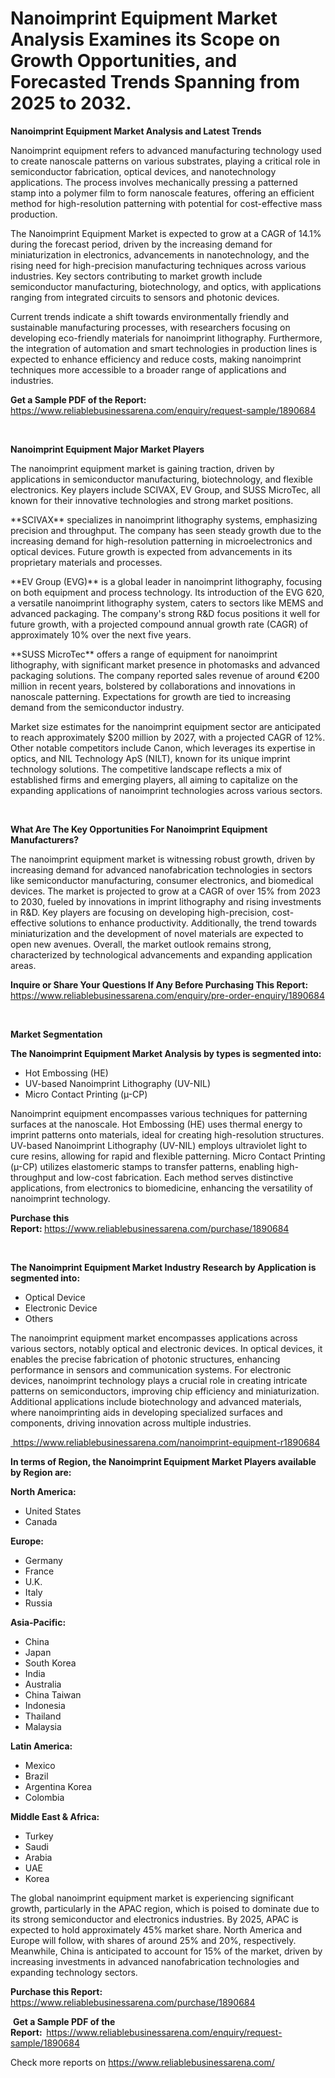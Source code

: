 <p><h1>Nanoimprint Equipment Market Analysis Examines its Scope on Growth Opportunities, and Forecasted Trends Spanning from 2025 to 2032.</h1></p><p><strong>Nanoimprint Equipment Market Analysis and Latest Trends</strong></p>
<p><p>Nanoimprint equipment refers to advanced manufacturing technology used to create nanoscale patterns on various substrates, playing a critical role in semiconductor fabrication, optical devices, and nanotechnology applications. The process involves mechanically pressing a patterned stamp into a polymer film to form nanoscale features, offering an efficient method for high-resolution patterning with potential for cost-effective mass production.</p><p>The Nanoimprint Equipment Market is expected to grow at a CAGR of 14.1% during the forecast period, driven by the increasing demand for miniaturization in electronics, advancements in nanotechnology, and the rising need for high-precision manufacturing techniques across various industries. Key sectors contributing to market growth include semiconductor manufacturing, biotechnology, and optics, with applications ranging from integrated circuits to sensors and photonic devices.</p><p>Current trends indicate a shift towards environmentally friendly and sustainable manufacturing processes, with researchers focusing on developing eco-friendly materials for nanoimprint lithography. Furthermore, the integration of automation and smart technologies in production lines is expected to enhance efficiency and reduce costs, making nanoimprint techniques more accessible to a broader range of applications and industries.</p></p>
<p><strong>Get a Sample PDF of the Report:&nbsp;</strong> <a href="https://www.reliablebusinessarena.com/enquiry/request-sample/1890684?utm_campaign=3561&utm_medium=2&utm_source=Github&utm_content=ia&utm_term=11042025&utm_id=nanoimprint-equipment">https://www.reliablebusinessarena.com/enquiry/request-sample/1890684</a></p>
<p>&nbsp;</p>
<p><strong>Nanoimprint Equipment Major Market Players</strong></p>
<p><p>The nanoimprint equipment market is gaining traction, driven by applications in semiconductor manufacturing, biotechnology, and flexible electronics. Key players include SCIVAX, EV Group, and SUSS MicroTec, all known for their innovative technologies and strong market positions.</p><p>**SCIVAX** specializes in nanoimprint lithography systems, emphasizing precision and throughput. The company has seen steady growth due to the increasing demand for high-resolution patterning in microelectronics and optical devices. Future growth is expected from advancements in its proprietary materials and processes.</p><p>**EV Group (EVG)** is a global leader in nanoimprint lithography, focusing on both equipment and process technology. Its introduction of the EVG 620, a versatile nanoimprint lithography system, caters to sectors like MEMS and advanced packaging. The company's strong R&D focus positions it well for future growth, with a projected compound annual growth rate (CAGR) of approximately 10% over the next five years.</p><p>**SUSS MicroTec** offers a range of equipment for nanoimprint lithography, with significant market presence in photomasks and advanced packaging solutions. The company reported sales revenue of around €200 million in recent years, bolstered by collaborations and innovations in nanoscale patterning. Expectations for growth are tied to increasing demand from the semiconductor industry.</p><p>Market size estimates for the nanoimprint equipment sector are anticipated to reach approximately $200 million by 2027, with a projected CAGR of 12%. Other notable competitors include Canon, which leverages its expertise in optics, and NIL Technology ApS (NILT), known for its unique imprint technology solutions. The competitive landscape reflects a mix of established firms and emerging players, all aiming to capitalize on the expanding applications of nanoimprint technologies across various sectors.</p></p>
<p>&nbsp;</p>
<p><strong>What Are The Key Opportunities For Nanoimprint Equipment Manufacturers?</strong></p>
<p><p>The nanoimprint equipment market is witnessing robust growth, driven by increasing demand for advanced nanofabrication technologies in sectors like semiconductor manufacturing, consumer electronics, and biomedical devices. The market is projected to grow at a CAGR of over 15% from 2023 to 2030, fueled by innovations in imprint lithography and rising investments in R&D. Key players are focusing on developing high-precision, cost-effective solutions to enhance productivity. Additionally, the trend towards miniaturization and the development of novel materials are expected to open new avenues. Overall, the market outlook remains strong, characterized by technological advancements and expanding application areas.</p></p>
<p><strong>Inquire or Share Your Questions If Any Before Purchasing This Report:</strong> <a href="https://www.reliablebusinessarena.com/enquiry/pre-order-enquiry/1890684?utm_campaign=3561&utm_medium=2&utm_source=Github&utm_content=ia&utm_term=11042025&utm_id=nanoimprint-equipment">https://www.reliablebusinessarena.com/enquiry/pre-order-enquiry/1890684</a></p>
<p>&nbsp;</p>
<p><strong>Market Segmentation</strong></p>
<p><strong>The Nanoimprint Equipment Market Analysis by types is segmented into:</strong></p>
<p><ul><li>Hot Embossing (HE)</li><li>UV-based Nanoimprint Lithography (UV-NIL)</li><li>Micro Contact Printing (µ-CP)</li></ul></p>
<p><p>Nanoimprint equipment encompasses various techniques for patterning surfaces at the nanoscale. Hot Embossing (HE) uses thermal energy to imprint patterns onto materials, ideal for creating high-resolution structures. UV-based Nanoimprint Lithography (UV-NIL) employs ultraviolet light to cure resins, allowing for rapid and flexible patterning. Micro Contact Printing (µ-CP) utilizes elastomeric stamps to transfer patterns, enabling high-throughput and low-cost fabrication. Each method serves distinctive applications, from electronics to biomedicine, enhancing the versatility of nanoimprint technology.</p></p>
<p><strong>Purchase this Report:&nbsp;</strong><a href="https://www.reliablebusinessarena.com/purchase/1890684?utm_campaign=3561&utm_medium=2&utm_source=Github&utm_content=ia&utm_term=11042025&utm_id=nanoimprint-equipment">https://www.reliablebusinessarena.com/purchase/1890684</a></p>
<p>&nbsp;</p>
<p><strong>The Nanoimprint Equipment Market Industry Research by Application is segmented into:</strong></p>
<p><ul><li>Optical Device</li><li>Electronic Device</li><li>Others</li></ul></p>
<p><p>The nanoimprint equipment market encompasses applications across various sectors, notably optical and electronic devices. In optical devices, it enables the precise fabrication of photonic structures, enhancing performance in sensors and communication systems. For electronic devices, nanoimprint technology plays a crucial role in creating intricate patterns on semiconductors, improving chip efficiency and miniaturization. Additional applications include biotechnology and advanced materials, where nanoimprinting aids in developing specialized surfaces and components, driving innovation across multiple industries.</p></p>
<p><a href="https://www.reliablebusinessarena.com/nanoimprint-equipment-r1890684?utm_campaign=3561&utm_medium=2&utm_source=Github&utm_content=ia&utm_term=11042025&utm_id=nanoimprint-equipment">&nbsp;https://www.reliablebusinessarena.com/nanoimprint-equipment-r1890684</a></p>
<p><strong>In terms of Region, the Nanoimprint Equipment Market Players available by Region are:</strong></p>
<p>
    <p> <strong> North America: </strong>
        <ul>
            <li>United States</li>
            <li>Canada</li>
        </ul>
        </p> 
    <p> <strong> Europe: </strong>
        <ul>
            <li>Germany</li>
            <li>France</li>
            <li>U.K.</li>
            <li>Italy</li>
            <li>Russia</li>
        </ul>
        </p> 
    <p> <strong> Asia-Pacific: </strong>
        <ul>
            <li>China</li>
            <li>Japan</li>
            <li>South Korea</li>
            <li>India</li>
            <li>Australia</li>
            <li>China Taiwan</li>
            <li>Indonesia</li>
            <li>Thailand</li>
            <li>Malaysia</li>
        </ul>
        </p> 
    <p> <strong> Latin America: </strong>
        <ul>
            <li>Mexico</li>
            <li>Brazil</li>
            <li>Argentina Korea</li>
            <li>Colombia</li>
        </ul>
        </p> 
    <p> <strong> Middle East & Africa: </strong>
        <ul>
            <li>Turkey</li>
            <li>Saudi</li>
            <li>Arabia</li>
            <li>UAE</li>
            <li>Korea</li>
        </ul>
    </p>
    </p>
<p><p>The global nanoimprint equipment market is experiencing significant growth, particularly in the APAC region, which is poised to dominate due to its strong semiconductor and electronics industries. By 2025, APAC is expected to hold approximately 45% market share. North America and Europe will follow, with shares of around 25% and 20%, respectively. Meanwhile, China is anticipated to account for 15% of the market, driven by increasing investments in advanced nanofabrication technologies and expanding technology sectors.</p></p>
<p><strong>Purchase this Report: </strong><a href="https://www.reliablebusinessarena.com/purchase/1890684?utm_campaign=3561&utm_medium=2&utm_source=Github&utm_content=ia&utm_term=11042025&utm_id=nanoimprint-equipment">https://www.reliablebusinessarena.com/purchase/1890684</a></p>
<p>&nbsp;<strong>Get a Sample PDF of the Report:&nbsp;&nbsp;</strong><a href="https://www.reliablebusinessarena.com/enquiry/request-sample/1890684?utm_campaign=3561&utm_medium=2&utm_source=Github&utm_content=ia&utm_term=11042025&utm_id=nanoimprint-equipment">https://www.reliablebusinessarena.com/enquiry/request-sample/1890684</a></p>
<p><strong></strong></p>
<p>Check more reports on <a href="https://www.reliablebusinessarena.com/?utm_campaign=3561&utm_medium=2&utm_source=Github&utm_content=ia&utm_term=11042025&utm_id=nanoimprint-equipment">https://www.reliablebusinessarena.com/</a></p>